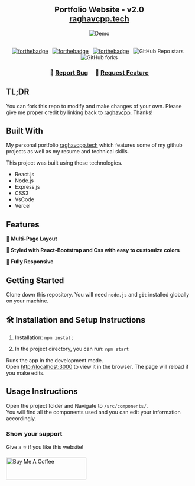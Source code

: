 <h2 align="center">
  Portfolio Website - v2.0<br/>
  <a href="https://raghavcpp.vercel.app/" target="_blank">raghavcpp.tech</a>
</h2>
<div align="center">
  <img alt="Demo" src="./Images/readme-img1.png" />
</div>

<br/>

<center>

[![forthebadge](https://forthebadge.com/images/badges/built-with-love.svg)](https://forthebadge.com) &nbsp;
[![forthebadge](https://forthebadge.com/images/badges/made-with-javascript.svg)](https://forthebadge.com) &nbsp;
[![forthebadge](https://forthebadge.com/images/badges/open-source.svg)](https://forthebadge.com) &nbsp;
![GitHub Repo stars](https://img.shields.io/github/stars/raghavcpp/Portfolio?color=red&logo=github&style=for-the-badge) &nbsp;
![GitHub forks](https://img.shields.io/github/forks/raghavcpp/Portfolio?color=red&logo=github&style=for-the-badge)

</center>

<h3 align="center">
    🔹
    <a href="https://github.com/raghavcpp/Portfolio/issues">Report Bug</a> &nbsp; &nbsp;
    🔹
    <a href="https://github.com/raghavcpp/Portfolio/issues">Request Feature</a>
</h3>

## TL;DR

You can fork this repo to modify and make changes of your own. Please give me proper credit by linking back to [raghavcpp](https://github.com/raghavcpp/Portfolio). Thanks!

## Built With

My personal portfolio <a href="https://raghavcpp.vercel.app/" target="_blank">raghavcpp.tech</a> which features some of my github projects as well as my resume and technical skills.<br/>

This project was built using these technologies.

- React.js
- Node.js
- Express.js
- CSS3
- VsCode
- Vercel

## Features

**📖 Multi-Page Layout**

**🎨 Styled with React-Bootstrap and Css with easy to customize colors**

**📱 Fully Responsive**

## Getting Started

Clone down this repository. You will need `node.js` and `git` installed globally on your machine.

## 🛠 Installation and Setup Instructions

1. Installation: `npm install`

2. In the project directory, you can run: `npm start`

Runs the app in the development mode.\
Open [http://localhost:3000](http://localhost:3000) to view it in the browser.
The page will reload if you make edits.

## Usage Instructions

Open the project folder and Navigate to `/src/components/`. <br/>
You will find all the components used and you can edit your information accordingly.

### Show your support

Give a ⭐ if you like this website!

<a href="https://www.buymeacoffee.com/raghavcpp" target="_blank"><img src="https://cdn.buymeacoffee.com/buttons/v2/default-violet.png" alt="Buy Me A Coffee" height= "60px" width= "217px" ></a>
